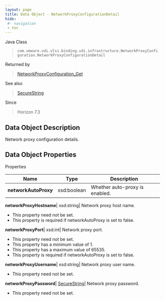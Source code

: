 ```yaml
---
layout: page
title: Data Object - NetworkProxyConfigurationDetail
hide:
 #- navigation
 - toc
---
```






Java Class  
> `com.vmware.vdi.vlsi.binding.vdi.infrastructure.NetworkProxyConfiguration.NetworkProxyConfigurationDetail`

Returned by  
> [NetworkProxyConfiguration_Get](vdi.infrastructure.NetworkProxyConfiguration.md#get)

See also  
> [SecureString](vdi.util.SecureString.md)

Since  
> Horizon 7.3


## Data Object Description 

Network proxy configuration details. 

## Data Object Properties

Properties

Name |  Type |  Description   
---|---|---  
**networkAutoProxy**|  xsd:boolean|  Whether auto-proxy is enabled.   
  
**networkProxyHostname**|  xsd:string|  Network proxy host name.   


 * This property need not be set.
  * This property is required if networkAutoProxy is set to false.

  
**networkProxyPort**|  xsd:int|  Network proxy port.   


 * This property need not be set.
  * This property has a minimum value of 1. 
  * This property has a maximum value of 65535. 
  * This property is required if networkAutoProxy is set to false.

  
**networkProxyUsername**|  xsd:string|  Network proxy user name.   


 * This property need not be set.

  
**networkProxyPassword**| [SecureString](vdi.util.SecureString.md)|  Network proxy password.   


 * This property need not be set.

  
  

  
